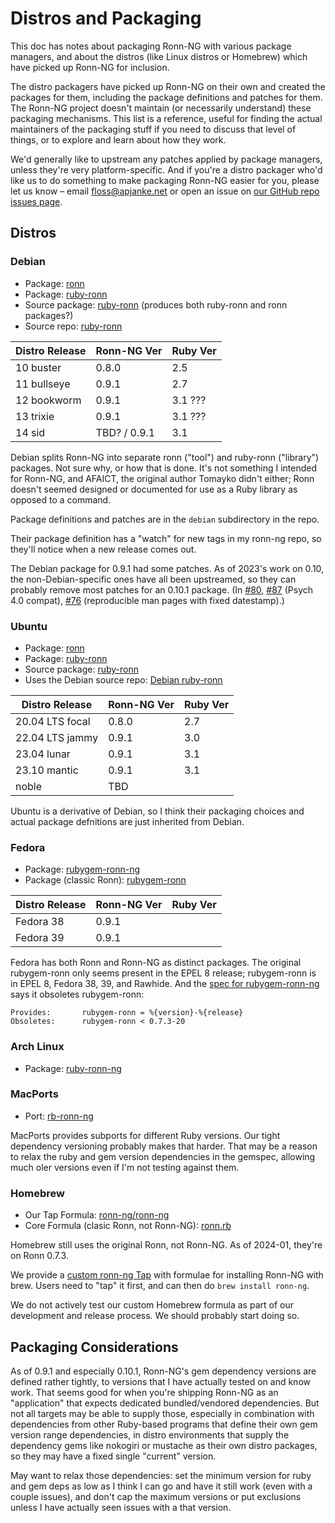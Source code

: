 # Distros and Packaging

This doc has notes about packaging Ronn-NG with various package managers, and about the distros (like Linux distros or Homebrew) which have picked up Ronn-NG for inclusion.

The distro packagers have picked up Ronn-NG on their own and created the packages for them, including the package definitions and patches for them. The Ronn-NG project doesn't maintain (or necessarily understand) these packaging mechanisms. This list is a reference, useful for finding the actual maintainers of the packaging stuff if you need to discuss that level of things, or to explore and learn about how they work.

We'd generally like to upstream any patches applied by package managers, unless they're very platform-specific. And if you're a distro packager who'd like us to do something to make packaging Ronn-NG easier for you, please let us know – email <floss@apjanke.net> or open an issue on [our GitHub repo issues page](https://github.com/apjanke/ronn-ng/issues).

## Distros

### Debian

* Package: [ronn](https://packages.debian.org/bookworm/ronn)
* Package: [ruby-ronn](https://packages.debian.org/bookworm/ruby-ronn)
* Source package: [ruby-ronn](https://packages.debian.org/source/bookworm/ruby-ronn) (produces both ruby-ronn and ronn packages?)
* Source repo: [ruby-ronn](https://salsa.debian.org/ruby-team/ruby-ronn)

| Distro Release | Ronn-NG Ver | Ruby Ver |
| -------------- | ----------- | -------- |
| 10 buster      | 0.8.0       | 2.5      |
| 11 bullseye    | 0.9.1       | 2.7      |
| 12 bookworm    | 0.9.1       | 3.1 ???  |
| 13 trixie      | 0.9.1       | 3.1 ???  |
| 14 sid         | TBD? / 0.9.1 | 3.1     |

Debian splits Ronn-NG into separate ronn ("tool") and ruby-ronn ("library") packages. Not sure why, or how that is done. It's not something I intended for Ronn-NG, and AFAICT, the original author Tomayko didn't either; Ronn doesn't seemed designed or documented for use as a Ruby library as opposed to a command.

Package definitions and patches are in the `debian` subdirectory in the repo.

Their package definition has a "watch" for new tags in my ronn-ng repo, so they'll notice when a new release comes out.

The Debian package for 0.9.1 had some patches. As of 2023's work on 0.10, the non-Debian-specific ones have all been upstreamed, so they can probably remove most patches for an 0.10.1 package. (In [#80](https://github.com/apjanke/ronn-ng/issues/80), [#87](https://github.com/apjanke/ronn-ng/issues/87) (Psych 4.0 compat), [#76](https://github.com/apjanke/ronn-ng/pull/76) (reproducible man pages with fixed datestamp).)

### Ubuntu

* Package: [ronn](https://packages.ubuntu.com/jammy/ronn)
* Package: [ruby-ronn](https://packages.ubuntu.com/jammy/ruby-ronn)
* Source package: [ruby-ronn](https://packages.ubuntu.com/source/jammy/ruby-ronn)
* Uses the Debian source repo: [Debian ruby-ronn](https://salsa.debian.org/ruby-team/ruby-ronn)

| Distro Release   | Ronn-NG Ver | Ruby Ver |
| ---------------- | ----------- | -------- |
| 20.04 LTS focal  | 0.8.0       | 2.7      |
| 22.04 LTS jammy  | 0.9.1       | 3.0      |
| 23.04 lunar      | 0.9.1       | 3.1      |
| 23.10 mantic     | 0.9.1       | 3.1      |
| noble            | TBD         |          |

Ubuntu is a derivative of Debian, so I think their packaging choices and actual package defnitions are just inherited from Debian.

### Fedora

* Package: [rubygem-ronn-ng](https://packages.fedoraproject.org/pkgs/rubygem-ronn-ng/rubygem-ronn-ng/)
* Package (classic Ronn): [rubygem-ronn](https://packages.fedoraproject.org/pkgs/rubygem-ronn/rubygem-ronn/)

| Distro Release   | Ronn-NG Ver | Ruby Ver |
| ---------------- | ----------- | -------- |
| Fedora 38        | 0.9.1       |          |
| Fedora 39        | 0.9.1       |          |

Fedora has both Ronn and Ronn-NG as distinct packages. The original rubygem-ronn only seems present in the EPEL 8 release; rubygem-ronn is in EPEL 8, Fedora 38, 39, and Rawhide. And the [spec for rubygem-ronn-ng](https://src.fedoraproject.org/rpms/rubygem-ronn-ng/blob/main/f/rubygem-ronn-ng.spec) says it obsoletes rubygem-ronn:

```text
Provides:       rubygem-ronn = %{version}-%{release}
Obsoletes:      rubygem-ronn < 0.7.3-20
```

### Arch Linux

* Package: [ruby-ronn-ng](https://archlinux.org/packages/extra/any/ruby-ronn-ng/)

### MacPorts

* Port: [rb-ronn-ng](https://ports.macports.org/port/rb-ronn-ng/details/)

MacPorts provides subports for different Ruby versions. Our tight dependency versioning probably makes that harder. That may be a reason to relax the ruby and gem version dependencies in the gemspec, allowing much oler versions even if I'm not testing against them.

### Homebrew

* Our Tap Formula: [ronn-ng/ronn-ng](https://github.com/apjanke/homebrew-ronn-ng)
* Core Formula (clasic Ronn, not Ronn-NG): [ronn.rb](https://github.com/Homebrew/homebrew-core/blob/master/Formula/r/ronn.rb)

Homebrew still uses the original Ronn, not Ronn-NG. As of 2024-01, they're on Ronn 0.7.3.

We provide a [custom ronn-ng Tap](https://github.com/apjanke/homebrew-ronn-ng) with formulae for installing Ronn-NG with brew. Users need to "tap" it first, and can then do `brew install ronn-ng`.

We do not actively test our custom Homebrew formula as part of our development and release process. We should probably start doing so.

## Packaging Considerations

As of 0.9.1 and especially 0.10.1, Ronn-NG's gem dependency versions are defined rather tightly, to versions that I have actually tested on and know work. That seems good for when you're shipping Ronn-NG as an "application" that expects dedicated bundled/vendored dependencies. But not all targets may be able to supply those, especially in combination with dependencies from other Ruby-based programs that define their own gem version range dependencies, in distro environments that supply the dependency gems like nokogiri or mustache as their own distro packages, so they may have a fixed single "current" version.

May want to relax those dependencies: set the minimum version for ruby and gem deps as low as I think I can go and have it still work (even with a couple issues), and don't cap the maximum versions or put exclusions unless I have actually seen issues with a that version.
